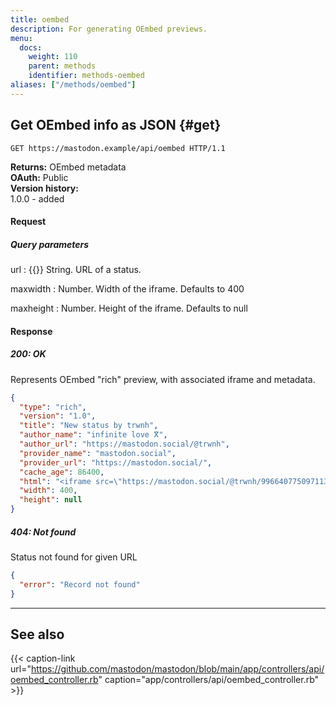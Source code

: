 ```yaml
---
title: oembed
description: For generating OEmbed previews.
menu:
  docs:
    weight: 110
    parent: methods
    identifier: methods-oembed
aliases: ["/methods/oembed"]
---
```


<style>
#TableOfContents ul ul ul {display: none}
</style>

## Get OEmbed info as JSON {#get}

```http
GET https://mastodon.example/api/oembed HTTP/1.1
```

**Returns:** OEmbed metadata\
**OAuth:** Public\
**Version history:**\
1.0.0 - added

#### Request
##### Query parameters

url
: {{<required>}} String. URL of a status.

maxwidth
: Number. Width of the iframe. Defaults to 400

maxheight
: Number. Height of the iframe. Defaults to null

#### Response
##### 200: OK

Represents OEmbed "rich" preview, with associated iframe and metadata.

```json
{
  "type": "rich",
  "version": "1.0",
  "title": "New status by trwnh",
  "author_name": "infinite love ⴳ",
  "author_url": "https://mastodon.social/@trwnh",
  "provider_name": "mastodon.social",
  "provider_url": "https://mastodon.social/",
  "cache_age": 86400,
  "html": "<iframe src=\"https://mastodon.social/@trwnh/99664077509711321/embed\" class=\"mastodon-embed\" style=\"max-width: 100%; border: 0\" width=\"400\" allowfullscreen=\"allowfullscreen\"></iframe><script src=\"https://mastodon.social/embed.js\" async=\"async\"></script>",
  "width": 400,
  "height": null
}
```

##### 404: Not found

Status not found for given URL

```json
{
  "error": "Record not found"
}
```

---

## See also

{{< caption-link url="https://github.com/mastodon/mastodon/blob/main/app/controllers/api/oembed_controller.rb" caption="app/controllers/api/oembed_controller.rb" >}}